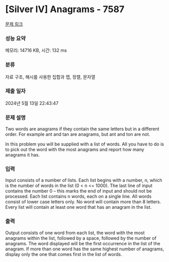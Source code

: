 # [Silver IV] Anagrams - 7587 

[문제 링크](https://www.acmicpc.net/problem/7587) 

### 성능 요약

메모리: 14716 KB, 시간: 132 ms

### 분류

자료 구조, 해시를 사용한 집합과 맵, 정렬, 문자열

### 제출 일자

2024년 5월 13일 22:43:47

### 문제 설명

<p>Two words are anagrams if they contain the same letters but in a different order. For example ant and tan are anagrams, but ant and ton are not.</p>

<p>In this problem you will be supplied with a list of words. All you have to do is to pick out the word with the most anagrams and report how many anagrams it has.</p>

### 입력 

 <p>Input consists of a number of lists. Each list begins with a number, n, which is the number of words in the list (0 < n <= 1000). The last line of input contains the number 0 – this marks the end of input and should not be processed. Each list contains n words, each on a single line. All words consist of lower case letters only. No word will contain more than 8 letters. Every list will contain at least one word that has an anagram in the list. </p>

### 출력 

 <p>Output consists of one word from each list, the word with the most anagrams within the list, followed by a space, followed by the number of anagrams. The word displayed will be the first occurrence in the list of the anagram. If more than one word has the same highest number of anagrams, display only the one that comes first in the list of words. </p>

